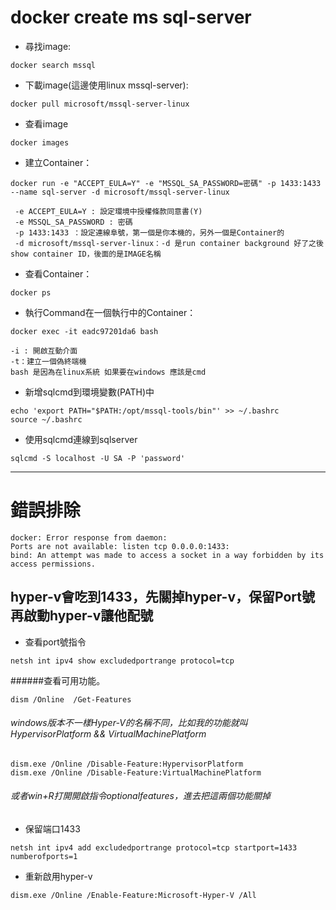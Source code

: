 # **docker create ms sql-server**

- 尋找image: 
```
docker search mssql
```
- 下載image(這邊使用linux mssql-server):
```
docker pull microsoft/mssql-server-linux
```
- 查看image
```
docker images
```

- 建立Container：
```
docker run -e "ACCEPT_EULA=Y" -e "MSSQL_SA_PASSWORD=密碼" -p 1433:1433 --name sql-server -d microsoft/mssql-server-linux
```
	 -e ACCEPT_EULA=Y : 設定環境中授權條款同意書(Y)
	 -e MSSQL_SA_PASSWORD : 密碼
	 -p 1433:1433 ：設定連線阜號，第一個是你本機的，另外一個是Container的
	 -d microsoft/mssql-server-linux：-d 是run container background 好了之後show container ID，後面的是IMAGE名稱

- 查看Container：
```
docker ps
```

- 執行Command在一個執行中的Container：
```
docker exec -it eadc97201da6 bash
```
	-i : 開啟互動介面
	-t：建立一個偽終端機
	bash 是因為在linux系統 如果要在windows 應該是cmd

- 新增sqlcmd到環境變數(PATH)中
```
echo 'export PATH="$PATH:/opt/mssql-tools/bin"' >> ~/.bashrc
source ~/.bashrc
```

- 使用sqlcmd連線到sqlserver
```
sqlcmd -S localhost -U SA -P 'password'
```

___

# **錯誤排除**
```
docker: Error response from daemon: 
Ports are not available: listen tcp 0.0.0.0:1433: 
bind: An attempt was made to access a socket in a way forbidden by its access permissions.
```

## hyper-v會吃到1433，先關掉hyper-v，保留Port號再啟動hyper-v讓他配號

- 查看port號指令
```
netsh int ipv4 show excludedportrange protocol=tcp
```

######查看可用功能。
```
dism /Online  /Get-Features 
```
###### windows版本不一樣Hyper-V的名稱不同，比如我的功能就叫 HypervisorPlatform && VirtualMachinePlatform
```
dism.exe /Online /Disable-Feature:HypervisorPlatform
dism.exe /Online /Disable-Feature:VirtualMachinePlatform
```
###### 或者win+R打開開啟指令optionalfeatures，進去把這兩個功能關掉
 

- 保留端口1433
```
netsh int ipv4 add excludedportrange protocol=tcp startport=1433 numberofports=1
```

- 重新啟用hyper-v
```
dism.exe /Online /Enable-Feature:Microsoft-Hyper-V /All
```